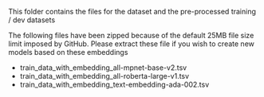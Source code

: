 This folder contains the files for the dataset and the pre-processed training / dev datasets

The following files have been zipped because of the default 25MB file size limit imposed by GitHub. Please extract these file if you wish to create new models based on these embeddings
- train_data_with_embedding_all-mpnet-base-v2.tsv
- train_data_with_embedding_all-roberta-large-v1.tsv
- train_data_with_embedding_text-embedding-ada-002.tsv
